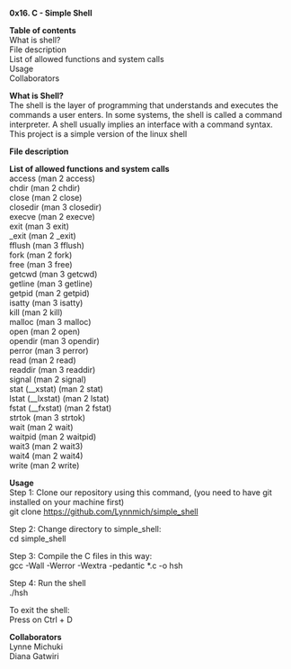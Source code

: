 **0x16. C - Simple Shell**  

**Table of contents**  
What is shell?   
File description   
List of allowed functions and system calls   
Usage    
Collaborators     

**What is Shell?**  
The shell is the layer of programming that understands and executes the commands a user enters. In some systems, the shell is called a command interpreter. 
A shell usually implies an interface with a command syntax.   
This project is a simple version of the linux shell  

**File description**

**List of allowed functions and system calls**   
access (man 2 access)  
chdir (man 2 chdir)  
close (man 2 close)  
closedir (man 3 closedir)  
execve (man 2 execve)  
exit (man 3 exit)    
_exit (man 2 _exit)    
fflush (man 3 fflush)    
fork (man 2 fork)     
free (man 3 free)  
getcwd (man 3 getcwd)  
getline (man 3 getline)  
getpid (man 2 getpid)  
isatty (man 3 isatty)   
kill (man 2 kill)   
malloc (man 3 malloc)   
open (man 2 open)   
opendir (man 3 opendir)   
perror (man 3 perror)   
read (man 2 read)   
readdir (man 3 readdir)   
signal (man 2 signal)   
stat (__xstat) (man 2 stat)   
lstat (__lxstat) (man 2 lstat)    
fstat (__fxstat) (man 2 fstat)    
strtok (man 3 strtok)    
wait (man 2 wait)   
waitpid (man 2 waitpid)   
wait3 (man 2 wait3)   
wait4 (man 2 wait4)   
write (man 2 write)   
 
**Usage**    
Step 1: Clone our repository using this command, (you need to have git installed on your machine first)   
git clone https://github.com/Lynnmich/simple_shell    

Step 2: Change directory to simple_shell:   
cd simple_shell    

Step 3: Compile the C files in this way:   
gcc -Wall -Werror -Wextra -pedantic *.c -o hsh   

Step 4: Run the shell   
./hsh    

To exit the shell:   
Press on Ctrl + D   

**Collaborators**   
Lynne Michuki   
Diana Gatwiri


